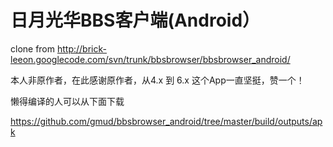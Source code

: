 # 日月光华BBS客户端(Android）

clone from http://brick-leeon.googlecode.com/svn/trunk/bbsbrowser/bbsbrowser_android/

本人非原作者，在此感谢原作者，从4.x 到 6.x 这个App一直坚挺，赞一个！

懒得编译的人可以从下面下载

https://github.com/gmud/bbsbrowser_android/tree/master/build/outputs/apk 

